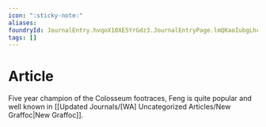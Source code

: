 ```yaml
---
icon: ":sticky-note:"
aliases: 
foundryId: JournalEntry.hvqoX10XE5YrGdz3.JournalEntryPage.lmQKaoIubgLhcF0e
tags: []
---
```


# Article
Five year champion of the Colosseum footraces, Feng is quite popular and well known in [[Updated Journals/[WA] Uncategorized Articles/New Graffoc|New Graffoc]].